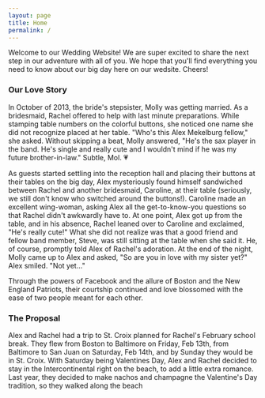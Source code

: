 ```yaml
---
layout: page
title: Home
permalink: /
---
```


Welcome to our Wedding Website! We are super excited to share the next step in our adventure with all of you. We hope that you'll find everything you need to know about our big day here on our wedsite. Cheers!

<div id="home-slideshow"></div>

### Our Love Story

In October of 2013, the bride's stepsister, Molly was getting married. As a bridesmaid, Rachel offered to help with last minute preparations. While stamping table numbers on the colorful buttons, she noticed one name she did not recognize placed at her table. "Who's this Alex Mekelburg fellow," she asked. Without skipping a beat, Molly answered, "He's the sax player in the band. He's single and really cute and I wouldn't mind if he was my future brother-in-law." Subtle, Mol. 💗

As guests started settling into the reception hall and placing their buttons at their tables on the big day, Alex mysteriously found himself sandwiched between Rachel and another bridesmaid, Caroline, at their table (seriously, we still don't know who switched around the buttons!). Caroline made an excellent wing-woman, asking Alex all the get-to-know-you questions so that Rachel didn't awkwardly have to. At one point, Alex got up from the table, and in his absence, Rachel leaned over to Caroline and exclaimed, "He's really cute!" What she did not realize was that a good friend and fellow band member, Steve, was still sitting at the table when she said it. He, of course, promptly told Alex of Rachel's adoration. At the end of the night, Molly came up to Alex and asked, "So are you in love with my sister yet?" Alex smiled. "Not yet..."

Through the powers of Facebook and the allure of Boston and the New England Patriots, their courtship continued and love blossomed with the ease of two people meant for each other. 




### The Proposal

Alex and Rachel had a trip to St. Croix planned for Rachel's February school break. They flew from Boston to Baltimore on Friday, Feb 13th, from Baltimore to San Juan on Saturday, Feb 14th, and by Sunday they would be in St. Croix. With Saturday being Valentines Day, Alex and Rachel decided to stay in the Intercontinental right on the beach, to add a little extra romance. Last year, they decided to make nachos and champagne the Valentine's Day tradition, so they walked along the beach 

